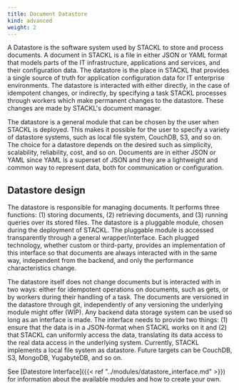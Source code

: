 ```yaml
---
title: Document Datastore
kind: advanced
weight: 2
---
```

A Datastore is the software system used by STACKL to store and process documents.
A document in STACKL is a file in either JSON or YAML format that models parts of the IT infrastructure, applications and services, and their configuration data.
The datastore is the place in STACKL that provides a single source of truth for application configuration data for IT enterprise environments.
The datastore is interacted with either directly, in the case of idempotent changes, or indirectly, by specifying a task STACKL processes through workers which make permanent changes to the datastore.
These changes are made by STACKL's document manager.

The datastore is a general module that can be chosen by the user when STACKL is deployed.
This makes it possible for the user to specify a variety of datastore systems, such as local file system, CouchDB, S3, and so on.
The choice for a datastore depends on the desired such as simplicity, scalability, reliability, cost, and so on.
Documents are in either JSON or YAML since YAML is a superset of JSON and they are a lightweight and common way to represent data, both for communication or configuration.

## Datastore design

The datastore is responsible for managing documents.
It performs three functions: (1) storing documents, (2) retrieving documents, and (3) running queries over its stored files.
The datastore is a pluggable module, chosen during the deployment of STACKL.
The pluggable module is accessed transparently through a general wrapper/interface.
Each plugged technology, whether custom or third-party, provides an implementation of this interface so that documents are always interacted with in the same way, independent from the backend, and only the performance characteristics change.

The datastore itself does not change documents but is interacted with in two ways: either for idempotent operations on documents, such as gets, or by workers during their handling of a task.
The documents are versioned in the datastore through git, independently of any versioning the underlying module might offer (WIP).
Any backend data storage system can be used so long as an interface is made.
The interface needs to provide two things: (1) ensure that the data is in a JSON-format when STACKL works on it and (2) that STACKL can uniformly access the data, translating its data access to the real data access in the underlying system.
Currently, STACKL implements a local file system as datastore.
Future targets can be CouchDB, S3, MongoDB, YugabyteDB, and so on.

See [Datestore Interface]({{< ref "../modules/datastore_interface.md" >}}) for information about the available modules and how to create your own.
